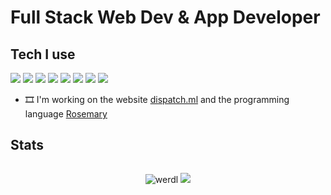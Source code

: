 # Full Stack Web Dev & App Developer
## Tech I use
<img SRC='https://img.shields.io/static/v1?label=app&message=VS Code&color=lightblue' />
<img SRC='https://img.shields.io/static/v1?label=app&message=GitHub&color=darkgrey' />
<img SRC='https://img.shields.io/static/v1?label=app&message=MS Edge&color=green' />
<img SRC='https://img.shields.io/static/v1?label=language&message=PHP&color=pink' />
<img SRC='https://img.shields.io/static/v1?label=language&message=Python&color=yellow' />
<img SRC='https://img.shields.io/static/v1?label=language&message=C++&color=darkblue' />
<img SRC='https://img.shields.io/static/v1?label=language&message=HTML, CSS and JS&color=orange' />
<img SRC='https://img.shields.io/static/v1?label=language&message=PHP&color=pink' />




- 🎞 I'm working on the website [dispatch.ml](http://dispatch.ml) and the programming language [Rosemary](http://GitHub.com/werdl/rosemary)
<!---
werdl/werdl is a ✨ special ✨ repository because its `README.md` (this file) appears on your GitHub profile.
You can click the Preview link to take a look at your changes.
--->
## Stats
<img width="0" src="https://visitor-badge.glitch.me/badge?page_id=werdl.werdl" />
<p align="center"> <img src="https://github-readme-stats.vercel.app/api?username=werdl&show_icons=true&theme=great-gatsby" alt="werdl" />
<a href="werdl"><img src="contributions.svg"></a>
